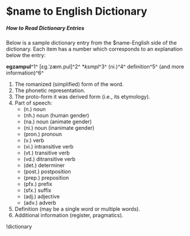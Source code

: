 # $name to English Dictionary
##### How to Read Dictionary Entries

Below is a sample dictionary entry from the $name-English side of the dictionary. 
Each item has a number which corresponds to an explanation below the entry:

**egzampul**^1^ [ɛg.ˈzæm.pul]^2^ \**ksmpl*^3^ (ni.)^4^ definition^5^ (and more information)^6^

1. The romanized (simplified) form of the word.
1. The phonetic representation.
1. The proto-form it was derived form (i.e., its etymology).
1. Part of speech:
    - (n.) noun
    - (nh.) noun (human gender)
    - (na.) noun (animate gender)
    - (ni.) noun (inanimate gender)
    - (pron.) pronoun
    - (v.) verb
    - (vi.) intransitive verb
    - (vt.) transitive verb
    - (vd.) ditransitive verb
    - (det.) determiner
    - (post.) postposition
    - (prep.) preposition
    - (pfx.) prefix
    - (sfx.) suffix
    - (adj.) adjective
    - (adv.) adverb
1. Definition (may be a single word or multiple words).
1. Additional information (register, pragmatics).


!dictionary
